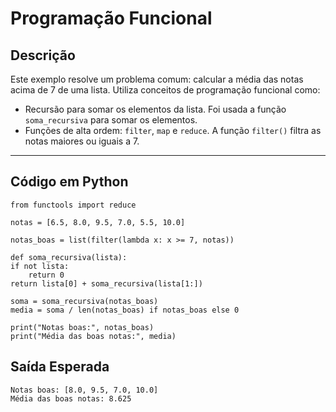 # Programação Funcional

## Descrição

Este exemplo resolve um problema comum: calcular a média das notas acima de 7 de uma lista. Utiliza conceitos de programação funcional como:

- Recursão para somar os elementos da lista. Foi usada a função `soma_recursiva` para somar os elementos.
- Funções de alta ordem: `filter`, `map` e `reduce`. A função `filter()` filtra as notas maiores ou iguais a 7.

---

## Código em Python

    from functools import reduce

    notas = [6.5, 8.0, 9.5, 7.0, 5.5, 10.0]

    notas_boas = list(filter(lambda x: x >= 7, notas))

    def soma_recursiva(lista):
    if not lista:
        return 0
    return lista[0] + soma_recursiva(lista[1:])

    soma = soma_recursiva(notas_boas)
    media = soma / len(notas_boas) if notas_boas else 0

    print("Notas boas:", notas_boas)
    print("Média das boas notas:", media)

## Saída Esperada

    Notas boas: [8.0, 9.5, 7.0, 10.0]
    Média das boas notas: 8.625


